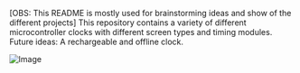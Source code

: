 [OBS: This README is mostly used for brainstorming ideas and show of the different projects]
This repository contains a variety of different microcontroller clocks with different screen types and timing modules.
Future ideas: A rechargeable and offline clock.

![Image](https://github.com/user-attachments/assets/6c2f8584-b6ec-40d6-a152-236f9d633989)
